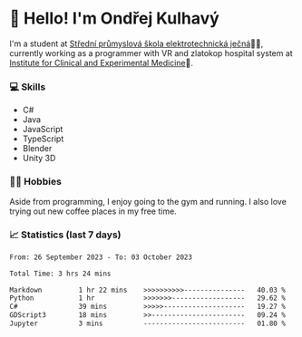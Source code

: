 # 👋 Hello! I'm Ondřej Kulhavý

I'm a student at [Střední průmyslová škola elektrotechnická ječná](https://www.spsejecna.cz/)👨‍🎓, currently working as a programmer with VR and zlatokop hospital system at [Institute for Clinical and Experimental Medicine](https://www.ikem.cz/en/)🏥.

### 💻 Skills
- C#
- Java
- JavaScript
- TypeScript
- Blender
- Unity 3D

### 🏋️‍♂️ Hobbies

Aside from programming, I enjoy going to the gym and running. I also love trying out new coffee places in my free time.

### 📈 Statistics (last 7 days)
<!--START_SECTION:waka-->

```txt
From: 26 September 2023 - To: 03 October 2023

Total Time: 3 hrs 24 mins

Markdown         1 hr 22 mins    >>>>>>>>>>---------------   40.03 %
Python           1 hr            >>>>>>>------------------   29.62 %
C#               39 mins         >>>>>--------------------   19.27 %
GDScript3        18 mins         >>-----------------------   09.24 %
Jupyter          3 mins          -------------------------   01.80 %
```

<!--END_SECTION:waka-->



